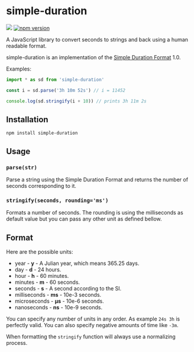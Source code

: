 
# simple-duration

[![](https://github.com/nicolas-van/simple-duration/workflows/Node%20CI/badge.svg)](https://github.com/nicolas-van/simple-duration/actions) [![npm version](https://img.shields.io/npm/v/simple-duration.svg)](https://www.npmjs.com/package/simple-duration)

A JavaScript library to convert seconds to strings and back using a human readable format.

simple-duration is an implementation of the [Simple Duration Format](https://github.com/nicolas-van/simple-duration-format-specification#readme) 1.0.

Examples:

```javascript
import * as sd from 'simple-duration'

const i = sd.parse('3h 10m 52s') // i = 11452

console.log(sd.stringify(i + 10)) // prints 3h 11m 2s
```

## Installation

```
npm install simple-duration
```

## Usage

### `parse(str)`

Parse a string using the Simple Duration Format and returns the number of seconds corresponding to it.

### `stringify(seconds, rounding='ms')`

Formats a number of seconds. The rounding is using the milliseconds as default value but you can pass any
other unit as defined bellow.

## Format

Here are the possible units:

* year - **y** - A Julian year, which means 365.25 days.
* day - **d** - 24 hours.
* hour - **h** - 60 minutes.
* minutes - **m** - 60 seconds.
* seconds - **s** - A second according to the SI.
* milliseconds - **ms** - 10e-3 seconds.
* microseconds - **µs** - 10e-6 seconds.
* nanoseconds - **ns** - 10e-9 seconds.

You can specify any number of units in any order. As example `24s 3h` is perfectly valid. You can also specify
negative amounts of time like `-3m`.

When formatting the `stringify` function will always use a normalizing process.
